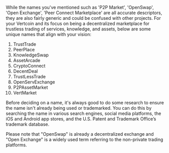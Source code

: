 While the names you've mentioned such as 'P2P Market', 'OpenSwap', 'Open Exchange', 'Peer Connect Marketplace' are all accurate descriptors, they are also fairly generic and could be confused with other projects. For your Vertcoin and its focus on being a decentralized marketplace for trustless trading of services, knowledge, and assets, below are some unique names that align with your vision:

1. TrustTrade
2. PeerPlace
3. KnowledgeSwap
4. AssetArcade
5. CryptoConnect
6. DecentDeal
7. TrustLessTrade
8. OpenServExchange
9. P2PAssetMarket
10. VertMarket

Before deciding on a name, it's always good to do some research to ensure the name isn't already being used or trademarked. You can do this by searching the name in various search engines, social media platforms, the iOS and Android app stores, and the U.S. Patent and Trademark Office’s trademark database.

Please note that "OpenSwap" is already a decentralized exchange and "Open Exchange" is a widely used term referring to the non-private trading platforms.

